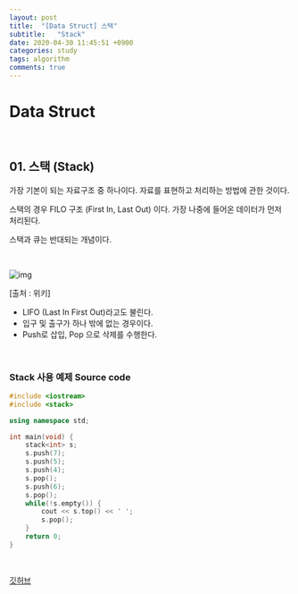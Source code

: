 ```yaml
---
layout: post
title:  "[Data Struct] 스택"
subtitle:   "Stack"
date: 2020-04-30 11:45:51 +0900
categories: study
tags: algorithm
comments: true
---
```


# Data Struct

<br/>

## 01. 스택 (Stack)

가장 기본이 되는 자료구조 중 하나이다. 자료를 표현하고 처리하는 방법에 관한 것이다.

스택의 경우 FILO 구조 (First In, Last Out) 이다. 가장 나중에 들어온 데이터가 먼저 처리된다.

스택과 큐는 반대되는 개념이다.

<br/>

![img](https://upload.wikimedia.org/wikipedia/commons/thumb/2/29/Data_stack.svg/1280px-Data_stack.svg.png)

[출처 : 위키]

* LIFO (Last In First Out)라고도 불린다.
* 입구 및 출구가 하나 밖에 없는 경우이다.
* Push로 삽입, Pop 으로 삭제를 수행한다.

<br/>

### Stack 사용 예제 Source code

```c++
#include <iostream>
#include <stack>

using namespace std;

int main(void) {
	stack<int> s;
	s.push(7);
	s.push(5);
	s.push(4);
	s.pop();
	s.push(6);
	s.pop();
	while(!s.empty()) {
		cout << s.top() << ' ';
		s.pop();
	}
	return 0;
}
```

<br/>

[깃허브](https://github.com/Sanggoe/Algorithm/tree/master)